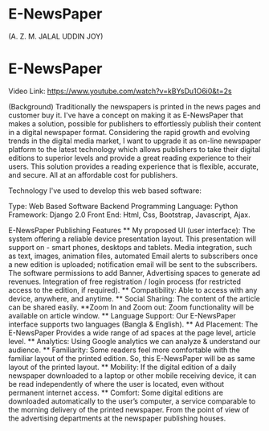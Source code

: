 # E-NewsPaper
(A. Z. M. JALAL UDDIN JOY)
# E-NewsPaper
Video Link: https://www.youtube.com/watch?v=kBYsDu1O6i0&t=2s

(Background) 
Traditionally the newspapers is printed in the news pages and customer buy it. I've have a concept on making it as E-NewsPaper that makes a solution, possible for publishers to effortlessly publish their content in a digital newspaper format.
Considering the rapid growth and evolving trends in the digital media market, I want to upgrade it as on-line newspaper platform to the latest technology which allows publishers to take their digital editions to superior levels and provide a great reading experience to their users. This solution provides a reading experience that is flexible, accurate, and secure. All at an affordable cost for publishers.

Technology I've used to develop this web based software:

Type: Web Based Software
Backend Programming Language: Python
Framework: Django 2.0
Front End: Html, Css, Bootstrap, Javascript, Ajax.

E-NewsPaper Publishing Features
** My proposed UI (user interface): The system offering a reliable device presentation layout. This presentation will support on - smart phones, desktops and tablets. Media integration, such as text, images, animation files, automated Email alerts to subscribers once a new edition is uploaded; notification email will be sent to the subscribers. The software permissions to add Banner, Advertising spaces to generate ad revenues. Integration of free registration / login process (for restricted access to the edition, if required).
** Compatibility: Able to access with any device, anywhere, and anytime.
** Social Sharing: The content of the article can be shared easily.
**Zoom In and Zoom out: Zoom functionality will be available on article window.
** Language Support: Our E-NewsPaper interface supports two languages (Bangla & English).
** Ad Placement: The E-NewsPaper Provides a wide range of ad spaces at the page level, article level.
** Analytics: Using Google analytics we can analyze & understand our audience.
** Familiarity: Some readers feel more comfortable with the familiar layout of the printed edition. So, this E-NewsPaper will be as same layout of the printed layout.
** Mobility: If the digital edition of a daily newspaper downloaded to a laptop or other mobile receiving device, it can be read independently of where the user is located, even without permanent internet access.
** Comfort: Some digital editions are downloaded automatically to the user’s computer, a service comparable to the morning delivery of the printed newspaper. From the point of view of the advertising departments at the newspaper publishing houses.
